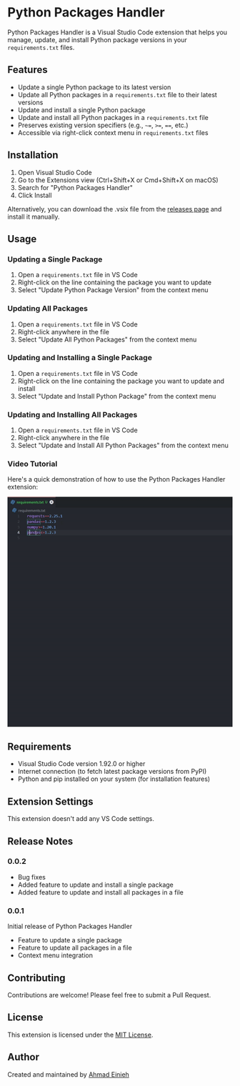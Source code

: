 # Python Packages Handler

Python Packages Handler is a Visual Studio Code extension that helps you manage, update, and install Python package versions in your `requirements.txt` files.

## Features

- Update a single Python package to its latest version
- Update all Python packages in a `requirements.txt` file to their latest versions
- Update and install a single Python package
- Update and install all Python packages in a `requirements.txt` file
- Preserves existing version specifiers (e.g., `~=`, `>=`, `==`, etc.)
- Accessible via right-click context menu in `requirements.txt` files

## Installation

1. Open Visual Studio Code
2. Go to the Extensions view (Ctrl+Shift+X or Cmd+Shift+X on macOS)
3. Search for "Python Packages Handler"
4. Click Install

Alternatively, you can download the .vsix file from the [releases page](link-to-your-releases-page) and install it manually.

## Usage

### Updating a Single Package

1. Open a `requirements.txt` file in VS Code
2. Right-click on the line containing the package you want to update
3. Select "Update Python Package Version" from the context menu

### Updating All Packages

1. Open a `requirements.txt` file in VS Code
2. Right-click anywhere in the file
3. Select "Update All Python Packages" from the context menu

### Updating and Installing a Single Package

1. Open a `requirements.txt` file in VS Code
2. Right-click on the line containing the package you want to update and install
3. Select "Update and Install Python Package" from the context menu

### Updating and Installing All Packages

1. Open a `requirements.txt` file in VS Code
2. Right-click anywhere in the file
3. Select "Update and Install All Python Packages" from the context menu

### Video Tutorial

Here's a quick demonstration of how to use the Python Packages Handler extension:

![Python Packages Handler Tutorial](./assets/tutorial.gif)

## Requirements

- Visual Studio Code version 1.92.0 or higher
- Internet connection (to fetch latest package versions from PyPI)
- Python and pip installed on your system (for installation features)

## Extension Settings

This extension doesn't add any VS Code settings.

## Release Notes

### 0.0.2

- Bug fixes
- Added feature to update and install a single package
- Added feature to update and install all packages in a file

### 0.0.1

Initial release of Python Packages Handler

- Feature to update a single package
- Feature to update all packages in a file
- Context menu integration

## Contributing

Contributions are welcome! Please feel free to submit a Pull Request.

## License

This extension is licensed under the [MIT License](LICENSE).

## Author

Created and maintained by [Ahmad Einieh](https://github.com/ahmad-einieh)